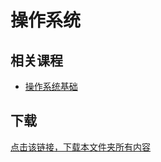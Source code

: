 # 操作系统

## 相关课程

- [操作系统基础](https://github.com/Xovee/uestc-course/tree/master/%E8%AF%BE%E7%A8%8B%E7%9B%AE%E5%BD%95/%E6%93%8D%E4%BD%9C%E7%B3%BB%E7%BB%9F%E5%9F%BA%E7%A1%80)

## 下载

[点击该链接，下载本文件夹所有内容](https://xovee.github.io/gitzip/?https://github.com/Xovee/uestc-course/tree/master/课程目录/计算机操作系统)
